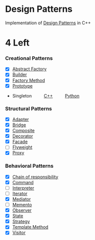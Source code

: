 ﻿Design Patterns
===============

Implementation of [Design Patterns](https://en.wikipedia.org/wiki/Design_Patterns#Patterns_by_Type) in C++

# 4 Left

### Creational Patterns
- [x] [Abstract Factory](https://github.com/kerydan/DesignPatterns/blob/master/src/C++/Creational/AbstractFactory.cpp)
- [x] [Builder](https://github.com/kerydan/DesignPatterns/blob/master/src/C++/Creational/Builder.cpp)
- [x] [Factory Method](https://github.com/kerydan/DesignPatterns/blob/master/src/C++/Creational/FactoryMethod.cpp)
- [x] [Prototype](https://github.com/kerydan/DesignPatterns/blob/master/src/C++/Creational/Prototype.cpp)
- Singleton  &nbsp;&nbsp;&nbsp;&nbsp;&nbsp;&nbsp;&nbsp;&nbsp;  [C++][Singleton_C]  &nbsp;&nbsp;&nbsp;&nbsp;&nbsp;&nbsp;&nbsp;&nbsp; [Python][Singleton_P]

### Structural Patterns
- [x] [Adapter](https://github.com/kerydan/DesignPatterns/blob/master/src/C++/Structural/Adapter.cpp)
- [x] [Bridge](https://github.com/kerydan/DesignPatterns/blob/master/src/C++/Structural/Bridge.cpp)
- [x] [Composite](https://github.com/kerydan/DesignPatterns/blob/master/src/C++/Structural/Composite.cpp)
- [x] [Decorator](https://github.com/kerydan/DesignPatterns/blob/master/src/C++/Structural/Decorator.cpp)
- [x] [Facade](https://github.com/kerydan/DesignPatterns/blob/master/src/C++/Structural/Facade.cpp)
- [ ] [Flyweight](https://github.com/kerydan/DesignPatterns/blob/master/src/C++/Structural/Flyweight.cpp)
- [x] [Proxy](https://github.com/kerydan/DesignPatterns/blob/master/src/C++/Structural/Proxy.cpp)

### Behavioral Patterns
- [x] [Chain of responsibility](https://github.com/kerydan/DesignPatterns/blob/master/src/C++/Behavioral/ChainOfResponsibility.cpp)
- [x] [Command](https://github.com/kerydan/DesignPatterns/blob/master/src/C++/Behavioral/Command.cpp)
- [ ] [Interpreter](https://github.com/kerydan/DesignPatterns/blob/master/src/C++/Behavioral/Interpreter.cpp)
- [ ] [Iterator](https://github.com/kerydan/DesignPatterns/blob/master/src/C++/Behavioral/Iterator.cpp)
- [x] [Mediator](https://github.com/kerydan/DesignPatterns/blob/master/src/C++/Behavioral/Mediator.cpp)
- [ ] [Memento](https://github.com/kerydan/DesignPatterns/blob/master/src/C++/Behavioral/Memento.cpp)
- [x] [Observer](https://github.com/kerydan/DesignPatterns/blob/master/src/C++/Behavioral/Observer.cpp)
- [x] [State](https://github.com/kerydan/DesignPatterns/blob/master/src/C++/Behavioral/State.cpp)
- [x] [Strategy](https://github.com/kerydan/DesignPatterns/blob/master/src/C++/Behavioral/Strategy.cpp)
- [x] [Template Method](https://github.com/kerydan/DesignPatterns/blob/master/src/C++/Behavioral/TemplateMethod.cpp)
- [x] [Visitor](https://github.com/kerydan/DesignPatterns/blob/master/src/C++/Behavioral/Visitor.cpp)

[Singleton_C]: https://github.com/kerydan/DesignPatterns/blob/master/src/C++/Creational/Singleton.cpp/
[Singleton_P]: https://github.com/kerydan/DesignPatterns/blob/master/src/Py/Creational/Singleton.py/
[7_spaces]: &nbsp;&nbsp;&nbsp;&nbsp;&nbsp;&nbsp;&nbsp;&nbsp;/
